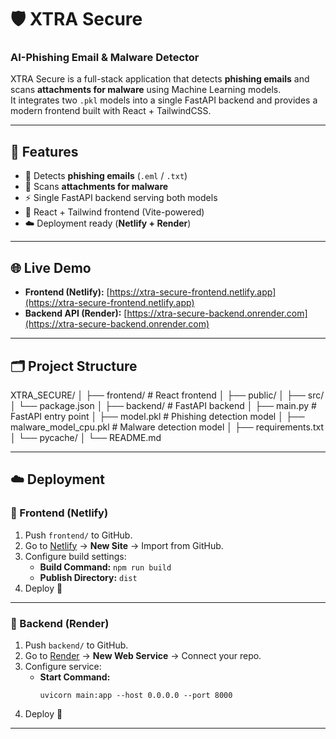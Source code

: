 # 🛡️ XTRA Secure  
### AI-Phishing Email & Malware Detector

XTRA Secure is a full-stack application that detects **phishing emails** and scans **attachments for malware** using Machine Learning models.  
It integrates two `.pkl` models into a single FastAPI backend and provides a modern frontend built with React + TailwindCSS.  

---

## 🚀 Features  
- 📧 Detects **phishing emails** (`.eml` / `.txt`)  
- 🦠 Scans **attachments for malware**  
- ⚡ Single FastAPI backend serving both models  
- 🎨 React + Tailwind frontend (Vite-powered)  
- ☁️ Deployment ready (**Netlify + Render**)  

---

## 🌐 Live Demo  

- **Frontend (Netlify):** [https://xtra-secure-frontend.netlify.app](https://xtra-secure-frontend.netlify.app)  
- **Backend API (Render):** [https://xtra-secure-backend.onrender.com](https://xtra-secure-backend.onrender.com)   

---

## 🗂️ Project Structure  
XTRA_SECURE/
│
├── frontend/ # React frontend
│ ├── public/
│ ├── src/
│ └── package.json
│
├── backend/ # FastAPI backend
│ ├── main.py # FastAPI entry point
│ ├── model.pkl # Phishing detection model
│ ├── malware_model_cpu.pkl # Malware detection model
│ ├── requirements.txt
│ └── pycache/
│
└── README.md

---

## ☁️ Deployment  

### 🔹 Frontend (Netlify)
1. Push `frontend/` to GitHub.  
2. Go to [Netlify](https://www.netlify.com/) → **New Site** → Import from GitHub.  
3. Configure build settings:  
   - **Build Command:** `npm run build`  
   - **Publish Directory:** `dist`  
4. Deploy 🎉  

---

### 🔹 Backend (Render)
1. Push `backend/` to GitHub.  
2. Go to [Render](https://render.com/) → **New Web Service** → Connect your repo.  
3. Configure service:  
   - **Start Command:**  
     ```
     uvicorn main:app --host 0.0.0.0 --port 8000
     ```
4. Deploy 🚀  

---
